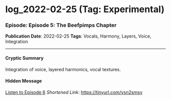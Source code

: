 # log_2022-02-25 (Tag: Experimental)

### Episode: Episode 5: The Beefpimps Chapter

**Publication Date**: 2022-02-25
**Tags**: Vocals, Harmony, Layers, Voice, Integration

---

#### Cryptic Summary
Integration of voice, layered harmonics, vocal textures.

#### Hidden Message


[Listen to Episode 6](https://tinyurl.com/ysn2smsy)
*Shortened Link*: https://tinyurl.com/ysn2smsy
